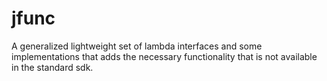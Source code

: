 # jfunc

A generalized lightweight set of lambda interfaces and some implementations that adds the necessary functionality that
is not available in the standard sdk.
